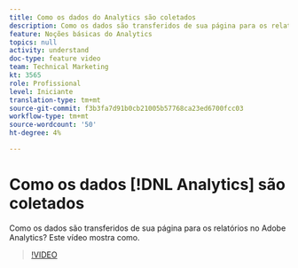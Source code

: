 ```yaml
---
title: Como os dados do Analytics são coletados
description: Como os dados são transferidos de sua página para os relatórios no Adobe Analytics? Este vídeo mostra como.
feature: Noções básicas do Analytics
topics: null
activity: understand
doc-type: feature video
team: Technical Marketing
kt: 3565
role: Profissional
level: Iniciante
translation-type: tm+mt
source-git-commit: f3b3fa7d91b0cb21005b57768ca23ed6700fcc03
workflow-type: tm+mt
source-wordcount: '50'
ht-degree: 4%

---
```



# Como os dados [!DNL Analytics] são coletados

Como os dados são transferidos de sua página para os relatórios no Adobe Analytics? Este vídeo mostra como.

>[!VIDEO](https://video.tv.adobe.com/v/28768/?quality=12)
